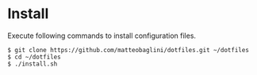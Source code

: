 # Install

Execute following commands to install configuration files.

    $ git clone https://github.com/matteobaglini/dotfiles.git ~/dotfiles
    $ cd ~/dotfiles
    $ ./install.sh
